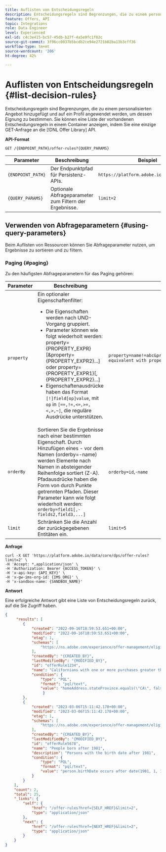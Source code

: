 ```yaml
---
title: Auflisten von Entscheidungsregeln
description: Entscheidungsregeln sind Begrenzungen, die zu einem personalisierten Angebot hinzugefügt und auf ein Profil angewendet werden, um dessen Eignung zu bestimmen.
feature: Offers, API
topic: Integrations
role: Data Engineer
level: Experienced
exl-id: c4c3e415-bc57-45db-b27f-4a5e9fc1f02c
source-git-commit: 3f96cc0037b5bcdb2ce94e2721b02ba13b3cff36
workflow-type: tm+mt
source-wordcount: '206'
ht-degree: 42%

---
```


# Auflisten von Entscheidungsregeln {#list-decision-rules}

Entscheidungsregeln sind Begrenzungen, die zu einem personalisierten Angebot hinzugefügt und auf ein Profil angewendet werden, um dessen Eignung zu bestimmen. Sie können eine Liste der vorhandenen Entscheidungsregeln in einem Container anzeigen, indem Sie eine einzige GET-Anfrage an die [!DNL Offer Library] API.

**API-Format**

```http
GET /{ENDPOINT_PATH}/offer-rules?{QUERY_PARAMS}
```

| Parameter | Beschreibung | Beispiel |
| --------- | ----------- | ------- |
| `{ENDPOINT_PATH}` | Der Endpunktpfad für Persistenz-APIs. | `https://platform.adobe.io/data/core/dps` |
| `{QUERY_PARAMS}` | Optionale Abfrageparameter zum Filtern der Ergebnisse. | `limit=2` |

## Verwenden von Abfrageparametern {#using-query-parameters}

Beim Auflisten von Ressourcen können Sie Abfrageparameter nutzen, um Ergebnisse zu sortieren und zu filtern.

### Paging {#paging}

Zu den häufigsten Abfrageparametern für das Paging gehören:

| Parameter | Beschreibung | Beispiel |
| --------- | ----------- | ------- |
| `property` | Ein optionaler Eigenschaftenfilter: <ul><li>Die Eigenschaften werden nach UND-Vorgang gruppiert.</li><li>Parameter können wie folgt wiederholt werden: property={PROPERTY_EXPR}[&amp;property={PROPERTY_EXPR2}...] oder property={PROPERTY_EXPR1}[,{PROPERTY_EXPR2}...]</li><li>Eigenschaftenausdrücke haben das Format `[!]field[op]value`, mit `op` in `[==,!=,<=,>=,<,>,~]`, die reguläre Ausdrücke unterstützen.</li></ul> | `property=name!=abc&property=id~.*1234.*&property=description equivalent with property=name!=abc,id~.*1234.*,description.` |
| `orderBy` | Sortieren Sie die Ergebnisse nach einer bestimmten Eigenschaft. Durch Hinzufügen eines - vor dem Namen (orderby=-name) werden Elemente nach Namen in absteigender Reihenfolge sortiert (Z-A). Pfadausdrücke haben die Form von durch Punkte getrennten Pfaden. Dieser Parameter kann wie folgt wiederholt werden: `orderby=field1[,-fields2,field3,...]` | `orderby=id`,`-name` |
| `limit` | Schränken Sie die Anzahl der zurückgegebenen Entitäten ein. | `limit=5` |

**Anfrage**

```shell
curl -X GET 'https://platform.adobe.io/data/core/dps/offer-rules?limit=2' \
-H 'Accept: *,application/json' \
-H 'Authorization: Bearer {ACCESS_TOKEN}' \
-H 'x-api-key: {API_KEY}' \
-H 'x-gw-ims-org-id: {IMS_ORG}' \
-H 'x-sandbox-name: {SANDBOX_NAME}'
```

**Antwort**

Eine erfolgreiche Antwort gibt eine Liste von Entscheidungsregeln zurück, auf die Sie Zugriff haben.

```json
{
     "results": [
        {
            "created": "2022-09-16T18:59:53.651+00:00",
            "modified": "2022-09-16T18:59:53.651+00:00",
            "etag": 1,
            "schemas": [
                "https://ns.adobe.com/experience/offer-management/eligibility-rule;version=0.3"
            ],
            "createdBy": "{CREATED_BY}",
            "lastModifiedBy": "{MODIFIED_BY}",
            "id": "offerRule1234",
            "name": "Californians with one or more purchases greater than $1000",
            "condition": {
                "type": "PQL",
                "format": "pql/text",
                "value": "homeAddress.stateProvince.equals(\"CA\", false) and (select var1 from xEvent where var1.eventType.equals(\"purchase\", true) and (var1.commerce.order.priceTotal = 1000.0 and var1.commerce.order.currencyCode.equals(\"USD\", false)))"
                 }
        },
        {
            "created": "2023-03-06T15:11:42.178+00:00",
            "modified": "2023-03-06T15:11:42.178+00:00",
            "etag": 1,
            "schemas": [
                "https://ns.adobe.com/experience/offer-management/eligibility-rule;version=0.3"
            ],
            "createdBy": "{CREATED_BY}",
            "lastModifiedBy": "{MODIFIED_BY}",
            "id": "offerRule5678",
            "name": "People born after 1981",
            "description": "Persons with the birth date after 1981",
            "condition": {
                "type": "PQL",
                "format": "pql/text",
                "value": "person.birthDate occurs after date(1981, 1, 1)"
            }
        }
    ],
    "count": 2,
    "total": 25,
    "_links": {
        "self": {
            "href": "/offer-rules?href={SELF_HREF}&limit=2",
            "type": "application/json"
        },
        "next": {
            "href": "/offer-rules?href={NEXT_HREF}&limit=2",
            "type": "application/json"
        }
    }
}
```
